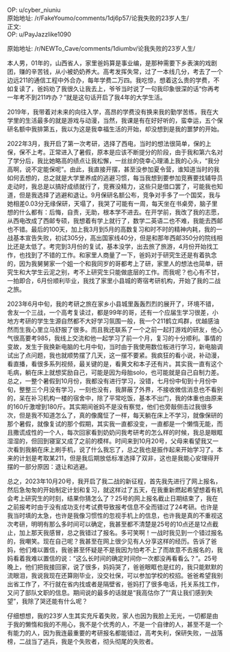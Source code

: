 
OP: u/cyber_niuniu  
原始地址: /r/FakeYoumo/comments/1dj6p57/论我失败的23岁人生/  
正文:  
OP: u/PayJazzlike1090  

 原始地址: /r/NEWTo_Cave/comments/1diumbv/论我失败的23岁人生/  

本人男，01年的，山西省人，家里爸妈算是事业编，是那种需要下乡表演的戏剧团，赚的辛苦钱，从小被奶奶养大。高考发挥失常，过了一本线几分，考去了一个边远211的通信工程中外合办，每年学费二万四。我吃惊，想着这么贵的学费，不如复读了，爸妈劝了我很久让我去上，爷爷当时说了一句我印象很深的话“你再考一年考不到211咋办？”就是这句话开启了我4年的大学生活。

2019年，我带着对未来的向往入学，高昂的学费没有换来我的勤学苦练，我在大学里的生活最多的就是游戏与动漫，当然，我课是有在好好听的，蛮幸运，五个保研名额中我排第五，我以为这是我幸福生活的开始，却没想到是我的噩梦的开始。

2022年3月，我开启了第一次考研，选择了西电，当时的想法很简单，保的上保，保不上考。正常进入了暑假，原本是应该不断提分的阶段，由于我和第六名对了学分后，我比她略高的绩点让我松懈，一丝丝的侥幸心理涌上我的心头，“我分高啊，说不定能保呢”。由此，我直接开摆，甚至没参加夏令营，谁知道当时的我如何去想的，总之就是大学里养成的逃避习惯，每当我想到要参加竞赛要找辅导员走动时，我总是以搞好成绩就行了，竞赛没精力，这些只是借口罢了，可能我也知道，但是我选择了逃避和退让。9月保研名额公布，竞争对手多了一个国奖，我与她相差0.03分无缘保研，天塌了，我哭了可能有一周，每天坐在书桌旁，脑子里想的什么都有：后悔，自责，无助，根本学不进去。在开学前，我改了我的志愿，从西电改成了西邮专硕，我想着有学上就行了，数学二英语二也不难，我能去西邮也不错。最后的100天，加上我3月到5月的高数复习和时不时的精神内耗，我的一战基本宣告失败，初试305分，高出国家线40分，但是和那年西邮350分的院线相比还是太低了。考完到3月份的复试，基本没学，出去旅了旅游，4月份开始找工作，也找到了不错的工作。和家里人商量了一下，爸妈对于研究生还是有着执念的，因为我舅舅家一个姐一个和我同岁的哥都考上了研，家里人的想法也简单，研究生和大学生云泥之别，考不上研究生只能做底层的工作。而我呢？也心有不甘，一拍即合，6月份顺利毕业，我找了家里小县城的寄宿考研机构，开始了我的二战之旅。

2023年6月中旬，我的考研之旅在家乡小县城里轰轰烈烈的展开了，环境不错，舍友一个三战，一个高考复读过，都是99年的哥，还有一个应届生学习很差，小地方考研的学生生源自然都不大好学习氛围一般，我一个211鹤立鸡群，优越感油然而生我心里立马舒服了很多。而且我还联系了一个之前一起打游戏的研友，他心气很高要考985，我线上交流和他一起学习了前一个月，复习的十分顺利。事情的变故，发生于我换新电脑的七月中旬，当时由于我使用数位板进行学习，新电脑调试出了点问题，我也就顺势摆了几天，这一摆不要紧。我疯狂的看小说，补动漫，看直播，看很多系列视频，最关键的是，看黄文和本子还有片。其实我一直有这个毛病，躺在床上就想奖励自己，可能是因为母胎solo，也可能就是自己自制力差。总之，一整个暑假到10月份，我都没有进行学习，没错，七月份中旬到十月份中旬，整整三个月没有学习，一刻也没有，我屏蔽了外界，不接收微信消息也不看别的，呆在补习机构一楼的宿舍中，除了平常吃饭，基本不出门，我的体重也由原来的160斤激增到180斤。其实期间爸妈不是没有察觉，他们也旁敲侧击过我很多次，但是我不知道怎么了，真的像魔怔了一样，每天躺在床上不学习，就像保研的那个暑假，就像复试的那个假期，其实我一直都没变，一直都是一个懒惰无能，而且撒谎成性的一个人，每次回家看到奶奶问我考研考的怎么样的时候，我总是眼眶湿湿的，但回到寝室又成了之前的模样。时间来到10月20号，父母来看望我又一次看到我躺在床上刷手机，说了什么我忘了，总之我也是振作起来开始学习了。本来的计划是考取某211，但是我后期放低标准选择了双非，这也是我能心安理得开摆的一部分原因：退让和逃避。

总之，2023年10月20号，我开启了我二战的新征程，首先我先进行了网上报名，然后急匆匆的开始制定计划和复习，就这样过了五天，在我重新燃起希望想着有机会考上研究生的时刻，结果你猜怎么了？25号的网上报名截止日期结束了，我在之前报考时由于没有成功支付考试费导致报考信息不全而错过了24考研。也许是我当时填的太急，也许是我像习惯性的忽视手机上的信息，也许我是真的不重视这次考研，明明有那么多时间可以确定，我甚至都不清楚是25号的10点还是12点截止，加上那天我感冒，总之我错过了报名。多可笑啊！一战时我见到一个错过报名的，我嘲笑。现在自己呢？我甚至在网上很少见有人分享这样的经历。告诉了爸妈，他们难以置信，我爸甚至怀疑是不是我因为怕考不上了而故意不去报名的，我妈看着我难以置信的说：“这么长时间的确定时间你一次都没再看看么？”。25号晚上，他们把我接回家，说了很多，妈妈哭了，爸爸眼眶也是红的，我只能默默的流眼泪，我说我现在还算刚毕业，没交社保，可以参加学校的校招。爸爸希望我别出省工作了，不行就在省内找或者是隔壁省，爸妈打了很多电话，托关系找工作，又问了部队文职的信息。期间说的最多的话就是“我高估你了”“真让我们感到失望”，我除了哭还能有什么呢？

仔细想想，我的23岁人生其实充斥着失败，家人也因为我脸上无光，一切都是由于我的懒惰和我的不用心，我不是个优秀的人，不是一个自律的人，甚至不是一个有能力的人，因为我连最重要的考研报名都能错过，高考失利，保研失败，一战落榜，二战当了逃兵，我是个失败者，彻头彻尾的失败者。
